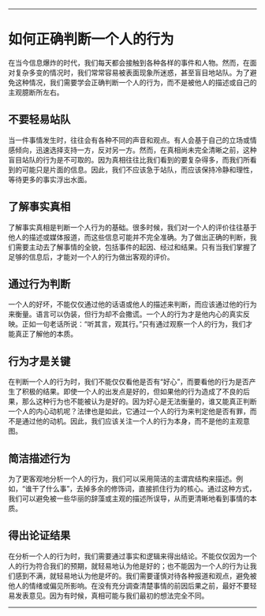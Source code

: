 
---

# 如何正确判断一个人的行为

在当今信息爆炸的时代，我们每天都会接触到各种各样的事件和人物。然而，在面对复杂多变的情况时，我们常常容易被表面现象所迷惑，甚至盲目地站队。为了避免这种情况，我们需要学会正确判断一个人的行为，而不是被他人的描述或自己的主观臆断所左右。

## 不要轻易站队

当一件事情发生时，往往会有各种不同的声音和观点。有人会基于自己的立场或情感倾向，迅速选择支持一方，反对另一方。然而，在真相尚未完全清晰之前，这种盲目站队的行为是不可取的。因为真相往往比我们看到的要复杂得多，而我们所看到的可能只是片面的信息。因此，我们不应该急于站队，而应该保持冷静和理性，等待更多的事实浮出水面。

## 了解事实真相

了解事实真相是判断一个人行为的基础。很多时候，我们对一个人的评价往往基于他人的描述或媒体报道，而这些信息可能并不完全准确。为了做出正确的判断，我们需要主动去了解事情的全貌，包括事件的起因、经过和结果。只有当我们掌握了足够的信息后，才能对一个人的行为做出客观的评价。

## 通过行为判断

一个人的好坏，不能仅仅通过他的话语或他人的描述来判断，而应该通过他的行为来衡量。语言可以伪装，但行为却不会撒谎。一个人的行为才是他内心的真实反映。正如一句老话所说：“听其言，观其行。”只有通过观察一个人的行为，我们才能真正了解他的本质。

## 行为才是关键

在判断一个人的行为时，我们不能仅仅看他是否有“好心”，而要看他的行为是否产生了积极的结果。即使一个人的出发点是好的，但如果他的行为造成了不良的后果，那么这种行为也不能被认为是好的。因为好心是无法衡量的，谁又能真正判断一个人的内心动机呢？法律也是如此，它通过一个人的行为来判定他是否有罪，而不是通过他的动机。因此，我们应该关注一个人的行为本身，而不是他的主观意图。

## 简洁描述行为

为了更客观地分析一个人的行为，我们可以采用简洁的主谓宾结构来描述。例如，“谁干了什么事”，去掉多余的修饰词，直接抓住行为的核心。通过这种方式，我们可以避免被一些华丽的辞藻或主观的描述所误导，从而更清晰地看到事情的本质。

## 得出论证结果

在分析一个人的行为时，我们需要通过事实和逻辑来得出结论。不能仅仅因为一个人的行为符合我们的预期，就轻易地认为他是好的；也不能因为一个人的行为让我们感到不满，就轻易地认为他是坏的。我们需要谨慎对待各种报道和观点，避免被他人的情绪或偏见所影响。在没有充分调查清楚事情的前因后果之前，最好不要轻易发表意见。因为有时候，真相可能与我们最初的想法完全不同。

---
